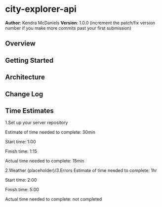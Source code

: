 # city-explorer-api

**Author**: Kendra McDaniels
**Version**: 1.0.0 (increment the patch/fix version number if you make more commits past your first submission)

## Overview
<!-- Provide a high level overview of what this application is and why you are building it, beyond the fact that it's an assignment for this class. (i.e. What's your problem domain?) -->

## Getting Started
<!-- What are the steps that a user must take in order to build this app on their own machine and get it running? -->

## Architecture
<!-- Provide a detailed description of the application design. What technologies (languages, libraries, etc) you're using, and any other relevant design information. -->

## Change Log
<!-- Use this area to document the iterative changes made to your application as each feature is successfully implemented. Use time stamps. Here's an example:

01-01-2001 4:59pm - Application now has a fully-functional express server, with a GET route for the location resource. -->

## Time Estimates

1.Set up your server repository

Estimate of time needed to complete: 30min

Start time: 1:00

Finish time: 1:15

Actual time needed to complete: 15min

2.Weather (placeholder)/3.Errors
Estimate of time needed to complete: 1hr

Start time: 2:00

Finish time: 5:00

Actual time needed to complete: not completed
